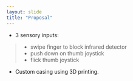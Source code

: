 ```yaml
---
layout: slide
title: "Proposal"
---
```

* 3 sensory inputs:
>* swipe finger to block infrared detector
>* push down on thumb joystick
>* flick thumb joystick
* Custom casing using 3D printing.

